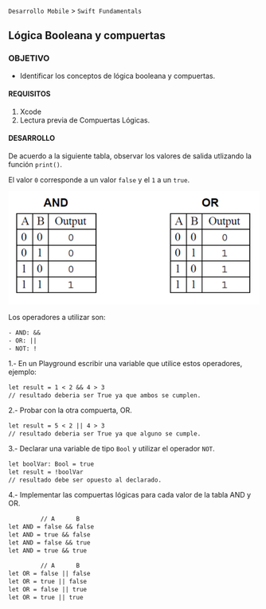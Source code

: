 

`Desarrollo Mobile` > `Swift Fundamentals`

## Lógica Booleana y compuertas

### OBJETIVO

- Identificar los conceptos de lógica booleana y compuertas. 

#### REQUISITOS

1. Xcode
2. Lectura previa de Compuertas Lógicas.

#### DESARROLLO

De acuerdo a la siguiente tabla, observar los valores de salida utlizando la función `print()`.

El valor `0` corresponde a un valor `false` y el `1` a un `true`.

![](0.png)

Los operadores a utilizar son:

	- AND: &&
	- OR: ||
	- NOT: !

1.- En un Playground escribir una variable que utilice estos operadores, ejemplo:

```
let result = 1 < 2 && 4 > 3
// resultado deberia ser True ya que ambos se cumplen.
```

2.- Probar con la otra compuerta, OR.

```
let result = 5 < 2 || 4 > 3
// resultado deberia ser True ya que alguno se cumple.
```

3.- Declarar una variable de tipo `Bool` y utilizar el operador `NOT`.

```
let boolVar: Bool = true
let result = !boolVar
// resultado debe ser opuesto al declarado.
```

4.- Implementar las compuertas lógicas para cada valor de la tabla AND y OR.

```
		 // A      B
let AND = false && false 
let AND = true && false
let AND = false && true 
let AND = true && true 
```

```
		 // A      B
let OR = false || false 
let OR = true || false
let OR = false || true 
let OR = true || true 
```
